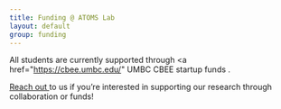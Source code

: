 ```yaml
---
title: Funding @ ATOMS Lab
layout: default
group: funding
---
```



All students are currently supported through <a href="https://cbee.umbc.edu/" UMBC CBEE startup funds </a>.

<a href="mailto:tjo@umbc.edu">Reach out </a> to us if you’re interested in supporting our research through collaboration or funds!